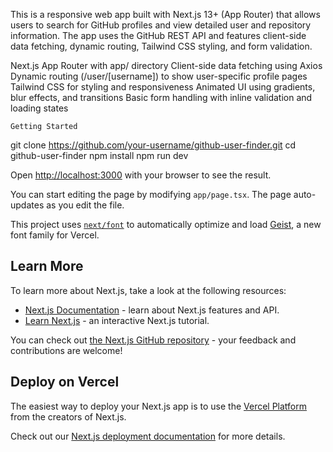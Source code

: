 This is a responsive web app built with Next.js 13+ (App Router) that allows users to search for GitHub profiles and view detailed user and repository information. The app uses the GitHub REST API and features client-side data fetching, dynamic routing, Tailwind CSS styling, and form validation.


  Next.js App Router with app/ directory
  Client-side data fetching using Axios
  Dynamic routing (/user/[username]) to show user-specific profile pages
  Tailwind CSS for styling and responsiveness
  Animated UI using gradients, blur effects, and transitions
  Basic form handling with inline validation and loading states



    Getting Started

git clone https://github.com/your-username/github-user-finder.git
cd github-user-finder
npm install
npm run dev



Open [http://localhost:3000](http://localhost:3000) with your browser to see the result.

You can start editing the page by modifying `app/page.tsx`. The page auto-updates as you edit the file.

This project uses [`next/font`](https://nextjs.org/docs/app/building-your-application/optimizing/fonts) to automatically optimize and load [Geist](https://vercel.com/font), a new font family for Vercel.

## Learn More

To learn more about Next.js, take a look at the following resources:

- [Next.js Documentation](https://nextjs.org/docs) - learn about Next.js features and API.
- [Learn Next.js](https://nextjs.org/learn) - an interactive Next.js tutorial.

You can check out [the Next.js GitHub repository](https://github.com/vercel/next.js) - your feedback and contributions are welcome!

## Deploy on Vercel

The easiest way to deploy your Next.js app is to use the [Vercel Platform](https://vercel.com/new?utm_medium=default-template&filter=next.js&utm_source=create-next-app&utm_campaign=create-next-app-readme) from the creators of Next.js.

Check out our [Next.js deployment documentation](https://nextjs.org/docs/app/building-your-application/deploying) for more details.
